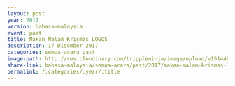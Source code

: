 ```yaml
---
layout: post
year: 2017
version: bahasa-malaysia
event: past
title: Makan Malam Krismas LOGOS
description: 17 Disember 2017
categories: semua-acara past
image-path: http://res.cloudinary.com/trippleninja/image/upload/v1514464329/Logos%20Zone%20Christmas%20Dinner%2017/LogosDinner10.jpg
share-link: bahasa-malaysia/semua-acara/past/2017/makan-malam-krismas-logos
permalink: /:categories/:year/:title
---
```

